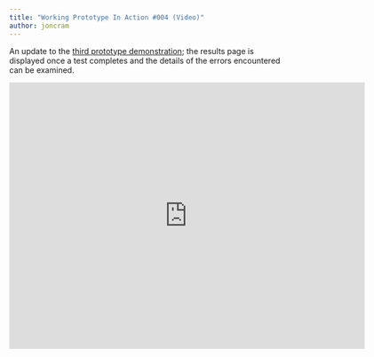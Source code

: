 ```yaml
---
title: "Working Prototype In Action #004 (Video)"
author: joncram
---
```


An update to the [third prototype demonstration](/working-prototype-in-action-003/);
the results page is displayed once a test completes and the details of the errors encountered
can be examined.

<iframe class="video" width="640" height="480" src="https://www.youtube-nocookie.com/embed/kx_0ais7RoQ" style="border: none"></iframe>
